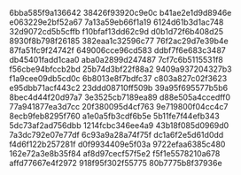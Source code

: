 6bba585f9a136642
38426f93920c9e0c
b41ae2e1d9d8946e
e063229e2bf52a67
7a13a59eb66f1a19
6124d61b3d1ac748
32d9072cd5b5cffb
f10bfaf13dd62c9d
d0b1d72f6b408d25
8930f8b798f26185
382eaa1c32596c77
76f2ac29d7e39b4e
87fa51fc9f24742f
649006cce96cd583
ddbf7f6e683c3487
db45401fadd1caa0
aba0a2899d247487
7cf7c6b5115531f8
f56cbe94bfccb2bd
25b74d3bf22f88a2
9409a937204327b3
f1a9cee09db5cd0c
6b8013e8f7bdfc37
c803a827c02f3623
e95dbb71acf443c2
23ddd08710ff509b
39a95f695577b5b6
8bec4d44f20d97a7
3e3525cb7189ea89
d88e505a4ccedff0
77a941877ea3d7cc
20f380095d4cf763
9e719800f04cc4c7
8ecb9feb8295f760
a1e0a5fb3cdf6b5e
5b11fe7f44efb343
5dc73af2ad756dbb
1214fcbc346ee4a9
43b18f085d0969d0
7a3dc792e07e77df
6c93a9a28a74f75f
dc1a6f2e5d61d0dd
f4d6f122b257281f
d0f9934409e5f03a
9722efaa6385c480
162e72a3e8b35f84
af8d97cecf57f5e2
f5f1e5578210a678
affd77667e4f2972
918f95f302f55775
80b7775b8f37936e
